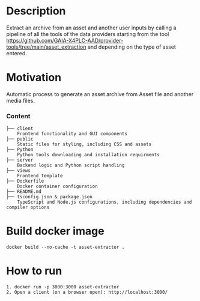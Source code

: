 # Description
Extract an archive from an asset and another user inputs by calling a pipeline of all the tools of the data providers starting from the tool https://github.com/GAIA-X4PLC-AAD/provider-tools/tree/main/asset_extraction and depending on the type of asset entered.

# Motivation
Automatic process to generate an asset archive from Asset file and another media files.

### Content

```
├── client
    Frontend functionality and GUI components
├── public
    Static files for styling, including CSS and assets
├── Python
    Python tools downloading and installation requirments 
├── server
    Backend logic and Python script handling
├── views
    Frontend template
├── Dockerfile
    Docker container configuration
├── README.md
├── tsconfig.json & package.json
    TypeScript and Node.js configurations, including dependencies and compiler options

```

# Build docker image
    docker build --no-cache -t asset-extractor .    

# How to run
    1. docker run -p 3000:3000 asset-extractor
    2. Open a client (on a browser open): http://localhost:3000/
